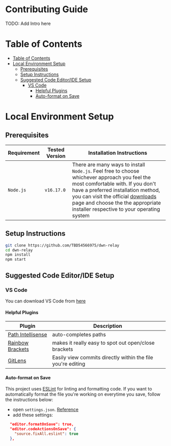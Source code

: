 # Contributing Guide <!-- omit in toc -->
TODO: Add Intro here

# Table of Contents

- [Table of Contents](#table-of-contents)
- [Local Environment Setup](#local-environment-setup)
  - [Prerequisites](#prerequisites)
  - [Setup Instructions](#setup-instructions)
  - [Suggested Code Editor/IDE Setup](#suggested-code-editoride-setup)
    - [VS Code](#vs-code)
      - [Helpful Plugins](#helpful-plugins)
      - [Auto-format on Save](#auto-format-on-save)

# Local Environment Setup

## Prerequisites
| Requirement | Tested Version | Installation Instructions                                                                                                                                                                                                                                                                                                         |
| ----------- | -------------- | --------------------------------------------------------------------------------------------------------------------------------------------------------------------------------------------------------------------------------------------------------------------------------------------------------------------------------- |
| `Node.js`   | `v16.17.0`     | There are many ways to install `Node.js`. Feel free to choose whichever approach you feel the most comfortable with. If you don't have a preferred installation method, you can visit the official [downloads](https://nodejs.org/en/download/) page and choose the the appropriate installer respective to your operating system |

## Setup Instructions
```bash
git clone https://github.com/TBD54566975/dwn-relay
cd dwn-relay
npm install
npm start
```

## Suggested Code Editor/IDE Setup
### VS Code 
You can download VS Code from [here](https://code.visualstudio.com/)

#### Helpful Plugins
| Plugin                                                                                                      | Description                                                 |
| ----------------------------------------------------------------------------------------------------------- | ----------------------------------------------------------- |
| [Path Intellisense](https://marketplace.visualstudio.com/items?itemName=christian-kohler.path-intellisense) | auto-completes paths                                        |
| [Rainbow Brackets](https://marketplace.visualstudio.com/items?itemName=2gua.rainbow-brackets)               | makes it really easy to spot out open/close brackets        |
| [GitLens](https://marketplace.visualstudio.com/items?itemName=eamodio.gitlens)                              | Easily view commits directly within the file you're editing |

#### Auto-format on Save
This project uses [ESLint](https://eslint.org/) for linting and formatting code. If you want to automatically format the file you're working on everytime you save, follow the instructions below:
- open `settings.json`. [Reference](https://code.visualstudio.com/docs/getstarted/settings#_settingsjson)
- add these settings:
```json
  "editor.formatOnSave": true,
  "editor.codeActionsOnSave": {
    "source.fixAll.eslint": true
  },
```